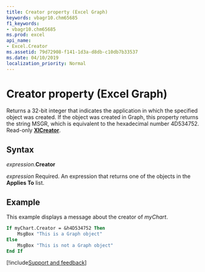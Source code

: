 ```yaml
---
title: Creator property (Excel Graph)
keywords: vbagr10.chm65685
f1_keywords:
- vbagr10.chm65685
ms.prod: excel
api_name:
- Excel.Creator
ms.assetid: 79d72908-f141-1d3a-d8db-c10db7b33537
ms.date: 04/10/2019
localization_priority: Normal
---
```



# Creator property (Excel Graph)

Returns a 32-bit integer that indicates the application in which the specified object was created. If the object was created in Graph, this property returns the string MSGR, which is equivalent to the hexadecimal number 4D534752. Read-only **[XlCreator](excel.xlcreator.md)**.

## Syntax

_expression_.**Creator**

_expression_ Required. An expression that returns one of the objects in the **Applies To** list.

## Example

This example displays a message about the creator of _myChart_.

```vb
If myChart.Creator = &h4D534752 Then 
    MsgBox "This is a Graph object" 
Else 
    MsgBox "This is not a Graph object" 
End If
```

[!include[Support and feedback](~/includes/feedback-boilerplate.md)]